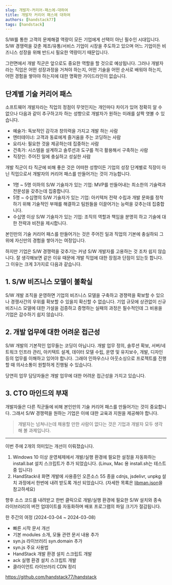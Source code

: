 ```yaml
---
slug: 개발자-커리어-패스에-대하여
title: 개발자 커리어 패스에 대하여
authors: [handstack77]
tags: [handstack]
---
```


S/W를 통한 고객의 문제해결 역량이 모든 기업에게 선택이 아닌 필수인 시대입니다. S/W 경쟁력을 갖춘 제조/유통/서비스 기업이 시장을 주도하고 있으며 어느 기업이든 비즈니스 성장을 위해 반드시 필요한 역량이기 때문입니다.

그런면에서 개발 직군은 앞으로도 중요한 역할을 할 것으로 예상됩니다. 그러나 개발자라는 직업은 어떤 성장과정을 거쳐야 하는지, 어떤 기술을 어떤 순서로 배워야 하는지, 어떤 경험을 쌓아야 하는지에 대한 명확한 가이드라인이 없습니다.

## 단계별 기술 커리어 패스

소프트웨어 개발자라는 직업의 정점이 무엇인지는 개인마다 차이가 있어 정확히 알 수 없으나 다음과 같이 추구하고자 하는 성향으로 개발자가 원하는 미래를 살짝 엿볼 수 있습니다.

* 예술가: 독보적인 감각과 창의력을 가지고 개발 하는 사람
* 엔터테이너: 고객과 동료에게 즐거움을 주는 코딩하는 사람
* 요리사: 필요한 것을 제공하는데 집중하는 사람
* 건축가: 시스템을 설계하고 솔루션과 도구를 적극 활용해서 구축하는 사람
* 직장인: 주어진 일에 충실하고 성실한 사람

개발 직군이 타 직군에 비해 좋은 것은 어떠한 성향이든 기업의 성장 단계별로 직장이 아닌 직업으로서 개발자의 커리어 패스를 만들어가는 것이 가능합니다.

* 1명 ~ 5명 이하의 S/W 기술자가 있는 기업: MVP를 만들어내는 최소한의 기술력과 전문성을 갖추는데 집중합니다.
* 5명 ~ 수십명의 S/W 기술자가 있는 기업: 아키텍처 전략 수립과 개발 문화를 정착하기 위해 기술적인 부채를 해결하고 팀원들을 이끌어가는 능력을 갖추는데 집중합니다.
* 수십명 이상 S/W 기술자가 있는 기업: 조직의 역할과 책임을 분명히 하고 기술에 대한 전략과 비전을 제시합니다.

본인만의 기술 커리어 패스를 만들어가는 것은 주어진 일과 직업의 기본에 충실하되 그 위에 자신만의 경험을 쌓아가는 여정입니다.

하지만 기업은 S/W 경쟁력을 갖추기는 커녕 S/W 개발자를 고용하는 것 조차 쉽지 않습니다. 잘 생각해보면 같은 이유 때문에 개발 직업에 대한 장점과 단점이 있는듯 합니다. 그 이유는 크게 3가지로 다음과 같습니다.

## 1. S/W 비즈니스 모델이 불확실

S/W 개발 조직을 운영하면 기업의 비즈니스 모델을 구축하고 경쟁력을 확보할 수 있으나 경쟁사간의 우위를 확보할 수 있을지 확신할 수 없습니다. 기업 규모에 상관없이 신규 비즈니스 모델에 대한 가설을 검증하고 증명하는 실패의 과정은 필수적인데 그 비용을 기업은 감수하기 쉽지 않습니다.

## 2. 개발 업무에 대한 어려운 접근성

S/W 개발의 기본적인 업무들는 코딩이 아닙니다. 개발 업무 정의, 솔루션 확보, 서버/네트워크 인프라 관리, 아키텍트 설계, 데이터 모델 수립, 운영 및 유지보수, 개발, 디자인 등의 업무를 이해하고 있어야 합니다. 그래야 인하우스나 아웃소싱으로 프로젝트를 진행할 때 의사소통이 원할하게 진행될 수 있습니다. 

당연히 업무 담당자들은 개발 업무에 대한 어려운 접근성을 가지고 있습니다.

## 3. CTO 마인드의 부재

개발자들은 다른 직군들에 비해 본인만의 기술 커리어 패스를 만들어가는 것이 중요합니다. 그래서 S/W 경쟁력을 원하는 기업은 이에 대한 교육과 지원을 제공해야 합니다.

> 개발자는 넘쳐나는데 채용할 만한 사람이 없다는 것은 기업과 개발자 모두 생각해 볼 과제입니다.

---

이번 주에 2개의 의미있는 개선이 이뤄졌습니다.

1. Windows 10 이상 운영체제에서 개발/실행 환경에 필요한 설정을 자동화하는 install.bat 설치 스크립트가 추가 되었습니다. (Linux, Mac 용 install.sh는 테스트중 입니다)
2. HandStack내 화면 개발에 사용중인 오픈소스 55 종을 cdnjs, jsdelivr, unpkg 설치 과정에서 한번에 내려 받도록 개선 되었습니다. (자세한 목록은 [libman.json](https://github.com/handstack77/handstack/blob/master/2.Modules/wwwroot/libman.json)을 참고하세요)

향후 소스 코드를 내려받고 한번 클릭으로 개발/실행 환경에 필요한 S/W 설치와 종속 라이브러리의 버전 업데이트를 자동화하며 배포 프로그램의 파일 크기가 절감됩니다.

한 주간의 여정 (2024-03-04 ~ 2024-03-08)

* 빠른 시작 문서 개선
* 기본 modules 소개, 모듈 관련 문서 내용 추가
* syn.js 라이브러리 syn.domain 추가
* syn.js 주요 사용법
* HandStack 개발 환경 설치 스크립트 개발
* ack 실행 환경 설치 스크립트 개발
* 클라이언트 라이브러리 CDN 정리

https://github.com/handstack77/handstack